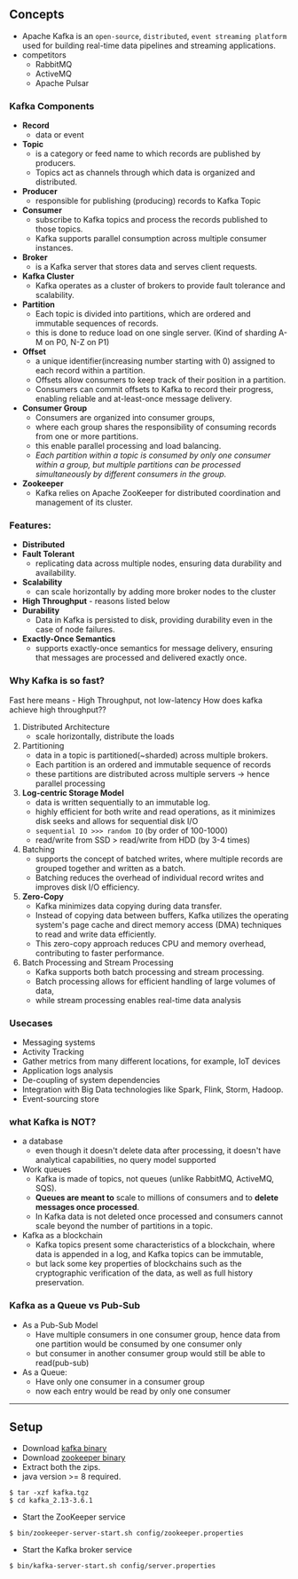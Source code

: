 ## Concepts
- Apache Kafka is an `open-source`, `distributed`, `event streaming platform` used for building real-time data pipelines and streaming applications.
- competitors
  - RabbitMQ
  - ActiveMQ
  - Apache Pulsar

### Kafka Components
- **Record**
  - data or event
- **Topic**
  - is a category or feed name to which records are published by producers.
  - Topics act as channels through which data is organized and distributed.
- **Producer**
  - responsible for publishing (producing) records to Kafka Topic
- **Consumer**
  - subscribe to Kafka topics and process the records published to those topics.
  - Kafka supports parallel consumption across multiple consumer instances.
- **Broker**
  - is a Kafka server that stores data and serves client requests.
- **Kafka Cluster**
  - Kafka operates as a cluster of brokers to provide fault tolerance and scalability.
- **Partition**
  - Each topic is divided into partitions, which are ordered and immutable sequences of records.
  - this is done to reduce load on one single server. (Kind of sharding A-M on P0, N-Z on P1)
- **Offset**
  - a unique identifier(increasing number starting with 0) assigned to each record within a partition.
  - Offsets allow consumers to keep track of their position in a partition. 
  - Consumers can commit offsets to Kafka to record their progress, enabling reliable and at-least-once message delivery.
- **Consumer Group**
  - Consumers are organized into consumer groups, 
  - where each group shares the responsibility of consuming records from one or more partitions.
  - this enable parallel processing and load balancing.
  - _Each partition within a topic is consumed by only one consumer within a group, but multiple partitions can be processed simultaneously by different consumers in the group._
- **Zookeeper**
  - Kafka relies on Apache ZooKeeper for distributed coordination and management of its cluster.

### Features:
  - **Distributed**
  - **Fault Tolerant**
    - replicating data across multiple nodes, ensuring data durability and availability.
  - **Scalability**
    - can scale horizontally by adding more broker nodes to the cluster
  - **High Throughput** - reasons listed below
  - **Durability**
    - Data in Kafka is persisted to disk, providing durability even in the case of node failures.
  - **Exactly-Once Semantics**
    -  supports exactly-once semantics for message delivery, ensuring that messages are processed and delivered exactly once.


### Why Kafka is so fast?
Fast here means - High Throughput, not low-latency
How does kafka achieve high throughput??
1. Distributed Architecture
   - scale horizontally, distribute the loads
2. Partitioning
   - data in a topic is partitioned(~sharded) across multiple brokers.
   - Each partition is an ordered and immutable sequence of records
   - these partitions are distributed across multiple servers -> hence parallel processing
3. **Log-centric Storage Model**
   - data is written sequentially to an immutable log.
   - highly efficient for both write and read operations, as it minimizes disk seeks and allows for sequential disk I/O
   - `sequential IO >>> random IO` (by order of 100-1000)
   - read/write from SSD > read/write from HDD (by 3-4 times)
4. Batching
   - supports the concept of batched writes, where multiple records are grouped together and written as a batch. 
   - Batching reduces the overhead of individual record writes and improves disk I/O efficiency.
5. **Zero-Copy**
   - Kafka minimizes data copying during data transfer. 
   - Instead of copying data between buffers, Kafka utilizes the operating system's page cache and direct memory access (DMA) techniques to read and write data efficiently. 
   - This zero-copy approach reduces CPU and memory overhead, contributing to faster performance.
6. Batch Processing and Stream Processing
   - Kafka supports both batch processing and stream processing. 
   - Batch processing allows for efficient handling of large volumes of data, 
   - while stream processing enables real-time data analysis

### Usecases
- Messaging systems
- Activity Tracking
- Gather metrics from many different locations, for example, IoT devices
- Application logs analysis
- De-coupling of system dependencies
- Integration with Big Data technologies like Spark, Flink, Storm, Hadoop.
- Event-sourcing store

### what Kafka is NOT?
- a database
  - even though it doesn't delete data after processing, it doesn't have analytical capabilities, no query model supported
- Work queues
  - Kafka is made of topics, not queues (unlike RabbitMQ, ActiveMQ, SQS). 
  - **Queues are meant to** scale to millions of consumers and to **delete messages once processed**. 
  - In Kafka data is not deleted once processed and consumers cannot scale beyond the number of partitions in a topic.
- Kafka as a blockchain
  - Kafka topics present some characteristics of a blockchain, where data is appended in a log, and Kafka topics can be immutable, 
  - but lack some key properties of blockchains such as the cryptographic verification of the data, as well as full history preservation.

### Kafka as a Queue vs Pub-Sub
- As a Pub-Sub Model
  - Have multiple consumers in one consumer group, hence data from one partition would be consumed by one consumer only
  - but consumer in another consumer group would still be able to read(pub-sub)
- As a Queue:
  - Have only one consumer in a consumer group
  - now each entry would be read by only one consumer

<hr>

## Setup
- Download [kafka binary](https://kafka.apache.org/downloads)
- Download [zookeeper binary](https://zookeeper.apache.org/releases.html)
- Extract both the zips.
- java version >= 8 required.

```jql
$ tar -xzf kafka.tgz
$ cd kafka_2.13-3.6.1
``` 

- Start the ZooKeeper service
```jql
$ bin/zookeeper-server-start.sh config/zookeeper.properties
```

- Start the Kafka broker service
```jql
$ bin/kafka-server-start.sh config/server.properties
```


